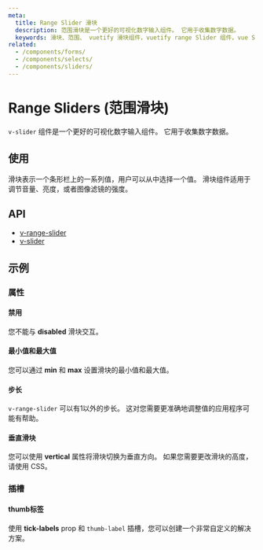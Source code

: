 ```yaml
---
meta:
  title: Range Slider 滑块
  description: 范围滑块是一个更好的可视化数字输入组件。 它用于收集数字数据。
  keywords: 滑块、范围、 vuetify 滑块组件，vuetify range Slider 组件，vue Slider 组件
related:
  - /components/forms/
  - /components/selects/
  - /components/sliders/
---
```


# Range Sliders (范围滑块)

`v-slider` 组件是一个更好的可视化数字输入组件。 它用于收集数字数据。

<entry-ad />

## 使用

滑块表示一个条形栏上的一系列值，用户可以从中选择一个值。 滑块组件适用于调节音量、亮度，或者图像滤镜的强度。

<usage name="v-range-slider" />

## API

- [v-range-slider](/api/v-range-slider)
- [v-slider](/api/v-slider)

<inline-api page="components/range-sliders" />

## 示例

### 属性

#### 禁用

您不能与 **disabled** 滑块交互。

<example file="v-range-slider/prop-disabled" />

#### 最小值和最大值

您可以通过 **min** 和 **max** 设置滑块的最小值和最大值。

<example file="v-range-slider/prop-min-and-max" />

#### 步长

`v-range-slider` 可以有1以外的步长。 这对您需要更准确地调整值的应用程序可能有帮助。

<example file="v-range-slider/prop-step" />

#### 垂直滑块

您可以使用 **vertical** 属性将滑块切换为垂直方向。 如果您需要更改滑块的高度，请使用 CSS。

<example file="v-range-slider/prop-vertical" />

### 插槽

#### thumb标签

使用 **tick-labels** prop 和 `thumb-label` 插槽，您可以创建一个非常自定义的解决方案。

<example file="v-range-slider/slot-thumb-label" />

<backmatter />
